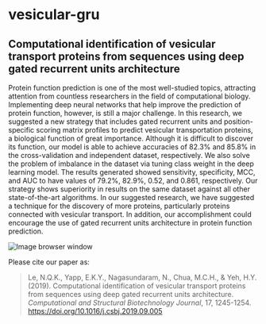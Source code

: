 # vesicular-gru
## Computational identification of vesicular transport proteins from sequences using deep gated recurrent units architecture

Protein function prediction is one of the most well-studied topics, attracting attention from countless researchers in the field of computational biology. Implementing deep neural networks that help improve the prediction of protein function, however, is still a major challenge. In this research, we suggested a new strategy that includes gated recurrent units and position-specific scoring matrix profiles to predict vesicular transportation proteins, a biological function of great importance. Although it is difficult to discover its function, our model is able to achieve accuracies of 82.3% and 85.8% in the cross-validation and independent dataset, respectively. We also solve the problem of imbalance in the dataset via tuning class weight in the deep learning model. The results generated showed sensitivity, specificity, MCC, and AUC to have values of 79.2%, 82.9%, 0.52, and 0.861, respectively. Our strategy shows superiority in results on the same dataset against all other state-of-the-art algorithms. In our suggested research, we have suggested a technique for the discovery of more proteins, particularly proteins connected with vesicular transport. In addition, our accomplishment could encourage the use of gated recurrent units architecture in protein function prediction.

![Image browser window](images/vesicular_gru.jpg)

Please cite our paper as:
>Le, N.Q.K., Yapp, E.K.Y., Nagasundaram, N., Chua, M.C.H., & Yeh, H.Y. (2019). Computational identification of vesicular transport proteins from sequences using deep gated recurrent units architecture. *Computational and Structural Biotechnology Journal*, 17, 1245-1254. https://doi.org/10.1016/j.csbj.2019.09.005
